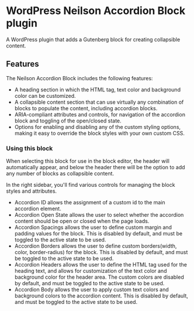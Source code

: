# WordPress Neilson Accordion Block plugin

A WordPress plugin that adds a Gutenberg block for creating collapsible content.

## Features

The Neilson Accordion Block includes the following features:

- A heading section in which the HTML tag, text color and background color can be customized. 
- A collapsible content section that can use virtually any combination of blocks to populate the content, including accordion blocks.
- ARIA-compliant attributes and controls, for navigation of the accordion block and toggling of the open/closed state.
- Options for enabling and disabling any of the custom styling options, making it easy to override the block styles with your own custom CSS.

### Using this block

When selecting this block for use in the block editor, the header will automatically appear, and below the header there will be the option to add any number of blocks as collapsible content. 

In the right sidebar, you'll find various controls for managing the block styles and attributes. 

- Accordion ID allows the assignment of a custom id to the main accordion element.
- Accordion Open State allows the user to select whether the accordion content should be open or closed when the page loads.
- Accordion Spacings allows the user to define custom margin and padding values for the block. This is disabled by default, and must be toggled to the active state to be used.
- Accordion Borders allows the user to define custom borders(width, color, border-radius) for the block. This is disabled by default, and must be toggled to the active state to be used.
- Accordion Headers allows the user to define the HTML tag used for the heading text, and allows for customization of the text color and background color for the header area. The custom colors are disabled by default, and must be toggled to the active state to be used.
- Accordion Body allows the user to apply custom text colors and background colors to the accordion content. This is disabled by default, and must be toggled to the active state to be used.